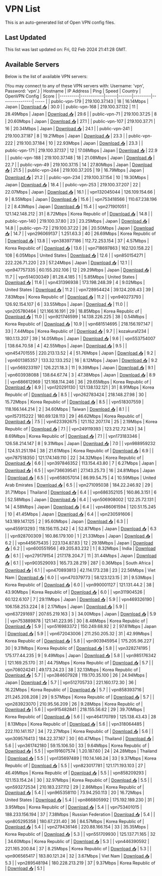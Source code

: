 # VPN List

This is an auto-generated list of Open VPN config files.

## Last Updated

This list was last updated on: Fri, 02 Feb 2024 21:41:28 GMT.

## Available Servers

Below is the list of available VPN servers:

(You may connect to any of these VPN servers with: Username: 'vpn', Password: 'vpn'.)
| Hostname | IP Address | Ping | Speed | Country | OpenVPN Config | Score |
|----------|------------|------|-------|---------|----------------| ----- |
| public-vpn-179 | 219.100.37.143 | 18 | 16.14Mbps | Japan | [Download 📥](./configs/server_0_JP.ovpn) | 30.0 |
| public-vpn-168 | 219.100.37.132 | 11 | 28.49Mbps | Japan | [Download 📥](./configs/server_1_JP.ovpn) | 29.6 |
| public-vpn-71 | 219.100.37.25 | 8 | 20.60Mbps | Japan | [Download 📥](./configs/server_2_JP.ovpn) | 27.1 |
| public-vpn-107 | 219.100.37.71 | 16 | 20.34Mbps | Japan | [Download 📥](./configs/server_3_JP.ovpn) | 24.1 |
| public-vpn-241 | 219.100.37.187 | 8 | 19.21Mbps | Japan | [Download 📥](./configs/server_4_JP.ovpn) | 23.3 |
| public-vpn-222 | 219.100.37.184 | 10 | 22.93Mbps | Japan | [Download 📥](./configs/server_5_JP.ovpn) | 23.3 |
| public-vpn-171 | 219.100.37.137 | 12 | 17.08Mbps | Japan | [Download 📥](./configs/server_6_JP.ovpn) | 22.9 |
| public-vpn-188 | 219.100.37.148 | 18 | 21.08Mbps | Japan | [Download 📥](./configs/server_7_JP.ovpn) | 22.7 |
| public-vpn-49 | 219.100.37.15 | 14 | 27.80Mbps | Japan | [Download 📥](./configs/server_8_JP.ovpn) | 21.5 |
| public-vpn-244 | 219.100.37.205 | 19 | 16.79Mbps | Japan | [Download 📥](./configs/server_9_JP.ovpn) | 21.2 |
| public-vpn-234 | 219.100.37.154 | 10 | 19.30Mbps | Japan | [Download 📥](./configs/server_10_JP.ovpn) | 18.4 |
| public-vpn-253 | 219.100.37.207 | 22 | 22.07Mbps | Japan | [Download 📥](./configs/server_11_JP.ovpn) | 16.1 |
| vpn132045044 | 126.109.154.66 | 9 | 8.55Mbps | Japan | [Download 📥](./configs/server_12_JP.ovpn) | 15.6 |
| vpn753418566 | 110.67.238.196 | 2 | 8.43Mbps | Japan | [Download 📥](./configs/server_13_JP.ovpn) | 15.4 |
| vpn271901051 | 121.142.148.212 | 31 | 8.72Mbps | Korea Republic of | [Download 📥](./configs/server_14_KR.ovpn) | 14.8 |
| public-vpn-140 | 219.100.37.80 | 23 | 23.25Mbps | Japan | [Download 📥](./configs/server_15_JP.ovpn) | 14.8 |
| public-vpn-72 | 219.100.37.22 | 26 | 20.50Mbps | Japan | [Download 📥](./configs/server_16_JP.ovpn) | 14.7 |
| vpn296069137 | 1.251.63.3 | 40 | 26.69Mbps | Korea Republic of | [Download 📥](./configs/server_17_KR.ovpn) | 13.8 |
| vpn383977186 | 112.72.253.154 | 37 | 4.57Mbps | Korea Republic of | [Download 📥](./configs/server_18_KR.ovpn) | 13.6 |
| vpn718697863 | 162.120.158.22 | 108 | 6.05Mbps | United States | [Download 📥](./configs/server_19_US.ovpn) | 12.6 |
| vpn850154271 | 222.226.71.220 | 23 | 57.24Mbps | Japan | [Download 📥](./configs/server_20_JP.ovpn) | 12.1 |
| vpn947757335 | 60.155.202.106 | 12 | 29.29Mbps | Japan | [Download 📥](./configs/server_21_JP.ovpn) | 11.7 |
| vpn514030349 | 81.28.4.185 | 1 | 5.85Mbps | United States | [Download 📥](./configs/server_22_US.ovpn) | 11.6 |
| vpn431396938 | 173.198.248.39 | 4 | 9.02Mbps | United States | [Download 📥](./configs/server_23_US.ovpn) | 11.2 |
| vpn728954424 | 39.124.209.43 | 39 | 7.83Mbps | Korea Republic of | [Download 📥](./configs/server_24_KR.ovpn) | 11.2 |
| vpn940273793 | 126.92.154.107 | 6 | 33.55Mbps | Japan | [Download 📥](./configs/server_25_JP.ovpn) | 11.0 |
| vpn205780464 | 121.166.16.191 | 29 | 18.85Mbps | Korea Republic of | [Download 📥](./configs/server_26_KR.ovpn) | 11.0 |
| vpn921746599 | 14.138.226.225 | 38 | 0.54Mbps | Korea Republic of | [Download 📥](./configs/server_27_KR.ovpn) | 10.9 |
| vpn681514695 | 218.156.197.147 | 33 | 7.44Mbps | Korea Republic of | [Download 📥](./configs/server_28_KR.ovpn) | 9.7 |
| kozakura1234 | 180.1.13.207 | 39 | 14.05Mbps | Japan | [Download 📥](./configs/server_29_JP.ovpn) | 9.6 |
| vpn553754007 | 138.64.70.58 | 4 | 42.55Mbps | Japan | [Download 📥](./configs/server_30_JP.ovpn) | 9.5 |
| vpn454701555 | 220.213.13.52 | 4 | 51.76Mbps | Japan | [Download 📥](./configs/server_31_JP.ovpn) | 9.2 |
| vpn601385357 | 133.32.133.252 | 16 | 8.12Mbps | Japan | [Download 📥](./configs/server_32_JP.ovpn) | 9.2 |
| vpn569233197 | 126.221.18.3 | 11 | 9.39Mbps | Japan | [Download 📥](./configs/server_33_JP.ovpn) | 9.1 |
| vpn603938088 | 138.64.67.74 | 3 | 47.38Mbps | Japan | [Download 📥](./configs/server_34_JP.ovpn) | 8.9 |
| vpn686612969 | 121.168.114.246 | 36 | 29.65Mbps | Korea Republic of | [Download 📥](./configs/server_35_KR.ovpn) | 8.9 |
| vpn120291130 | 121.138.132.121 | 31 | 8.91Mbps | Korea Republic of | [Download 📥](./configs/server_36_KR.ovpn) | 8.5 |
| vpn262783424 | 218.148.27.98 | 30 | 15.72Mbps | Korea Republic of | [Download 📥](./configs/server_37_KR.ovpn) | 8.5 |
| vpn518307559 | 118.166.144.214 | 2 | 34.60Mbps | Taiwan | [Download 📥](./configs/server_38_TW.ovpn) | 8.1 |
| vpn157315222 | 180.69.128.113 | 29 | 46.62Mbps | Korea Republic of | [Download 📥](./configs/server_39_KR.ovpn) | 7.5 |
| vpn623392675 | 121.152.207.174 | 25 | 2.19Mbps | Korea Republic of | [Download 📥](./configs/server_40_KR.ovpn) | 7.1 |
| vpn249119393 | 123.212.72.143 | 34 | 8.69Mbps | Korea Republic of | [Download 📥](./configs/server_41_KR.ovpn) | 7.1 |
| vpn173183346 | 126.58.214.147 | 8 | 9.31Mbps | Japan | [Download 📥](./configs/server_42_JP.ovpn) | 7.0 |
| vpn988959232 | 124.51.251.194 | 38 | 21.61Mbps | Korea Republic of | [Download 📥](./configs/server_43_KR.ovpn) | 6.9 |
| vpn787518350 | 121.174.149.110 | 22 | 34.32Mbps | Korea Republic of | [Download 📥](./configs/server_44_KR.ovpn) | 6.6 |
| vpn397846352 | 113.154.43.80 | 7 | 6.27Mbps | Japan | [Download 📥](./configs/server_45_JP.ovpn) | 6.5 |
| vpn736639541 | 27.143.25.73 | 16 | 24.81Mbps | Japan | [Download 📥](./configs/server_46_JP.ovpn) | 6.5 |
| vpn658057014 | 86.99.54.75 | 4 | 10.59Mbps | United Arab Emirates | [Download 📥](./configs/server_47_AE.ovpn) | 6.5 |
| vpn271095038 | 184.22.246.92 | 29 | 31.71Mbps | Thailand | [Download 📥](./configs/server_48_TH.ovpn) | 6.4 |
| vpn686352105 | 160.86.3.151 | 6 | 52.58Mbps | Japan | [Download 📥](./configs/server_49_JP.ovpn) | 6.4 |
| vpn506908002 | 122.25.72.131 | 14 | 4.58Mbps | Japan | [Download 📥](./configs/server_50_JP.ovpn) | 6.4 |
| vpn486061594 | 120.51.15.245 | 10 | 41.45Mbps | Japan | [Download 📥](./configs/server_51_JP.ovpn) | 6.4 |
| vpn230591606 | 143.189.147.125 | 2 | 95.60Mbps | Japan | [Download 📥](./configs/server_52_JP.ovpn) | 6.3 |
| vpn455913293 | 118.156.115.242 | 4 | 52.87Mbps | Japan | [Download 📥](./configs/server_53_JP.ovpn) | 6.3 |
| vpn928700309 | 160.86.179.100 | 1 | 21.33Mbps | Japan | [Download 📥](./configs/server_54_JP.ovpn) | 6.2 |
| vpn445675435 | 223.134.87.83 | 12 | 29.18Mbps | Japan | [Download 📥](./configs/server_55_JP.ovpn) | 6.2 |
| vpn600551956 | 49.205.83.232 | 1 | 8.32Mbps | India | [Download 📥](./configs/server_56_IN.ovpn) | 6.1 |
| vpn279179154 | 217.178.204.7 | 11 | 31.44Mbps | Japan | [Download 📥](./configs/server_57_JP.ovpn) | 6.1 |
| vpn903529093 | 165.73.28.219 | 287 | 0.36Mbps | South Africa | [Download 📥](./configs/server_58_ZA.ovpn) | 6.1 |
| vpn470893813 | 42.114.173.238 | 23 | 22.56Mbps | Viet Nam | [Download 📥](./configs/server_59_VN.ovpn) | 6.0 |
| vpn470379773 | 58.123.123.15 | 31 | 9.53Mbps | Korea Republic of | [Download 📥](./configs/server_60_KR.ovpn) | 6.0 |
| vpn990001127 | 121.131.44.2 | 38 | 43.90Mbps | Korea Republic of | [Download 📥](./configs/server_61_KR.ovpn) | 6.0 |
| vpn311904526 | 60.122.6.107 | 7 | 29.11Mbps | Japan | [Download 📥](./configs/server_62_JP.ovpn) | 5.9 |
| vpn469326190 | 106.158.253.224 | 8 | 2.17Mbps | Japan | [Download 📥](./configs/server_63_JP.ovpn) | 5.9 |
| vpn637291697 | 207.65.219.163 | 3 | 34.00Mbps | Japan | [Download 📥](./configs/server_64_JP.ovpn) | 5.9 |
| vpn753889878 | 121.141.223.95 | 30 | 8.48Mbps | Korea Republic of | [Download 📥](./configs/server_65_KR.ovpn) | 5.9 |
| vpn516983372 | 150.249.68.92 | 2 | 97.61Mbps | Japan | [Download 📥](./configs/server_66_JP.ovpn) | 5.9 |
| vpn672043006 | 211.250.205.32 | 31 | 42.99Mbps | Korea Republic of | [Download 📥](./configs/server_67_KR.ovpn) | 5.8 |
| vpn903945954 | 175.205.96.227 | 30 | 9.31Mbps | Korea Republic of | [Download 📥](./configs/server_68_KR.ovpn) | 5.8 |
| vpn328274195 | 175.177.44.235 | 9 | 9.49Mbps | Japan | [Download 📥](./configs/server_69_JP.ovpn) | 5.8 |
| vpn985176342 | 121.169.25.170 | 31 | 44.75Mbps | Korea Republic of | [Download 📥](./configs/server_70_KR.ovpn) | 5.7 |
| vpn708024241 | 49.173.24.23 | 38 | 32.13Mbps | Korea Republic of | [Download 📥](./configs/server_71_KR.ovpn) | 5.7 |
| vpn384607928 | 119.170.35.100 | 26 | 24.94Mbps | Japan | [Download 📥](./configs/server_72_JP.ovpn) | 5.7 |
| vpn512705733 | 221.160.172.30 | 36 | 16.22Mbps | Korea Republic of | [Download 📥](./configs/server_73_KR.ovpn) | 5.7 |
| vpn858393716 | 211.245.208.208 | 29 | 9.57Mbps | Korea Republic of | [Download 📥](./configs/server_74_KR.ovpn) | 5.7 |
| vpn283923070 | 210.95.56.209 | 26 | 9.28Mbps | Korea Republic of | [Download 📥](./configs/server_75_KR.ovpn) | 5.6 |
| vpn915482841 | 218.155.56.62 | 29 | 39.70Mbps | Korea Republic of | [Download 📥](./configs/server_76_KR.ovpn) | 5.6 |
| vpn464170789 | 125.138.43.43 | 28 | 8.13Mbps | Korea Republic of | [Download 📥](./configs/server_77_KR.ovpn) | 5.6 |
| vpn318064485 | 222.110.141.157 | 34 | 72.27Mbps | Korea Republic of | [Download 📥](./configs/server_78_KR.ovpn) | 5.6 |
| vpn309576413 | 184.22.37.167 | 30 | 60.47Mbps | Thailand | [Download 📥](./configs/server_79_TH.ovpn) | 5.6 |
| vpn361742180 | 59.15.106.50 | 33 | 9.64Mbps | Korea Republic of | [Download 📥](./configs/server_80_KR.ovpn) | 5.5 |
| vpn191607574 | 1.20.187.60 | 24 | 24.28Mbps | Thailand | [Download 📥](./configs/server_81_TH.ovpn) | 5.5 |
| vpn135697489 | 110.14.146.24 | 33 | 9.37Mbps | Korea Republic of | [Download 📥](./configs/server_82_KR.ovpn) | 5.5 |
| vpn823017781 | 121.171.193.103 | 27 | 46.49Mbps | Korea Republic of | [Download 📥](./configs/server_83_KR.ovpn) | 5.5 |
| vpn858209293 | 121.153.154.24 | 30 | 32.97Mbps | Korea Republic of | [Download 📥](./configs/server_84_KR.ovpn) | 5.5 |
| vpn593272534 | 210.183.237.112 | 29 | 2.86Mbps | Korea Republic of | [Download 📥](./configs/server_85_KR.ovpn) | 5.4 |
| vpn965358110 | 73.94.250.113 | 20 | 16.72Mbps | United States | [Download 📥](./configs/server_86_US.ovpn) | 5.4 |
| vpn866805992 | 175.192.189.230 | 31 | 3.95Mbps | Korea Republic of | [Download 📥](./configs/server_87_KR.ovpn) | 5.4 |
| vpn753401015 | 188.233.156.194 | 37 | 7.38Mbps | Russian Federation | [Download 📥](./configs/server_88_RU.ovpn) | 5.4 |
| vpn805295358 | 180.67.231.40 | 36 | 84.57Mbps | Korea Republic of | [Download 📥](./configs/server_89_KR.ovpn) | 5.4 |
| vpn279436146 | 220.88.166.154 | 33 | 35.35Mbps | Korea Republic of | [Download 📥](./configs/server_90_KR.ovpn) | 5.3 |
| vpn551709930 | 125.137.71.165 | 32 | 34.60Mbps | Korea Republic of | [Download 📥](./configs/server_91_KR.ovpn) | 5.3 |
| vpn446390592 | 221.165.200.84 | 37 | 8.25Mbps | Korea Republic of | [Download 📥](./configs/server_92_KR.ovpn) | 5.3 |
| vpn906565417 | 183.80.121.24 | 32 | 3.67Mbps | Viet Nam | [Download 📥](./configs/server_93_VN.ovpn) | 5.3 |
| vpn289548194 | 180.228.213.219 | 37 | 9.37Mbps | Korea Republic of | [Download 📥](./configs/server_94_KR.ovpn) | 5.1 |
